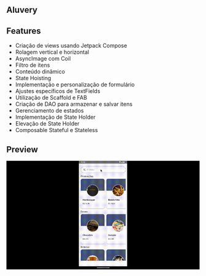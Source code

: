 ## Aluvery

## Features

- Criação de views usando Jetpack Compose
- Rolagem vertical e horizontal
- AsyncImage com Coil
- Filtro de itens
- Conteúdo dinâmico
- State Hoisting
- Implementação e personalização de formulário
- Ajustes específicos de TextFields
- Utilização de Scaffold e FAB
- Criação de DAO para armazenar e salvar itens
- Gerenciamento de estados
- Implementação de State Holder
- Elevação de State Holder
- Composable Stateful e Stateless

## Preview

<img alt="0" src="/screenshots/0.gif"/>
